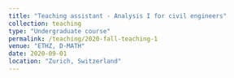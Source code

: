 ```yaml
---
title: "Teaching assistant - Analysis I for civil engineers"
collection: teaching
type: "Undergraduate course"
permalink: /teaching/2020-fall-teaching-1
venue: "ETHZ, D-MATH"
date: 2020-09-01
location: "Zurich, Switzerland"
---
```

